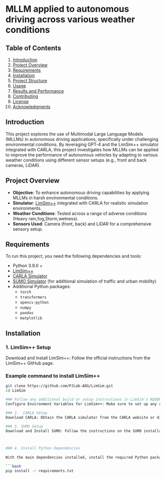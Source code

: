 # MLLM applied to autonomous driving across various weather conditions


## Table of Contents
1. [Introduction](#introduction)
2. [Project Overview](#project-overview)
3. [Requirements](#requirements)
4. [Installation](#installation)
5. [Project Structure](#project-structure)
6. [Usage](#usage)
7. [Results and Performance](#results-and-performance)
8. [Contributing](#contributing)
9. [License](#license)
10. [Acknowledgments](#acknowledgments)





## Introduction
This project explores the use of Multimodal Large Language Models (MLLMs) in autonomous driving applications, specifically under challenging environmental conditions. By leveraging GPT-4 and the LimSim++ simulator integrated with CARLA, this project investigates how MLLMs can be applied to improve the performance of autonomous vehicles by adapting to various weather conditions using different sensor setups (e.g., front and back cameras, LiDAR).

## Project Overview
- **Objective**: To enhance autonomous driving capabilities by applying MLLMs in harsh environmental conditions.
- **Simulator**: [LimSim++](https://github.com/PJLab-ADG/LimSim) integrated with CARLA for realistic simulation environments.
- **Weather Conditions**: Tested across a range of adverse conditions (Heavy rain,fog,Storm,wetness).
- **Sensors Used**: Camera (front, back) and LiDAR for a comprehensive sensory setup.

## Requirements

To run this project, you need the following dependencies and tools:
- Python 3.9.0 +
- [LimSim++](https://github.com/PJLab-ADG/LimSim)
- [CARLA Simulator](https://github.com/carla-simulator/carla)
- [SUMO Simulator](https://www.eclipse.org/sumo/) (for additional simulation of traffic and urban mobility)
- Additional Python packages:
  - `torch`
  - `transformers`
  - `opencv-python`
  - `numpy`
  - `pandas`
  - `matplotlib`
    
 ## Installation

### 1. LimSim++ Setup

Download and Install LimSim++: Follow the official instructions from the LimSim++ GitHub page.


### Example command to install LimSim++

```bash
git clone https://github.com/PJLab-ADG/LimSim.git
cd LimSim

### Follow any additional build or setup instructions in LimSim's README
Configure Environment Variables for LimSim++: Make sure to set up any required environment variables as outlined in the LimSim++ documentation.

### 2.  CARLA Setup
Download CARLA: Obtain the CARLA simulator from the CARLA website or directly from GitHub.

### 3. SUMO Setup
Download and Install SUMO: Follow the instructions on the SUMO installation guide.



### 4. Install Python Dependencies
   
With the main dependencies installed, install the required Python packages for this project:

```bash
pip install -r requirements.txt


